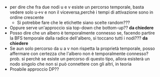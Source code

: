- per dire che fra due nodi u e v esiste un percorso temporale, basta vedere solo u->v e non il viceversa,perchè i tempi di attivazione sono in ordine crescente
    - Si potrebbe fare che le etichette siano scelte random???
- Oppure serve un'approccio sia top-down che bottom-up?? **da chiedere**
- Posso dire che un albero è temporalmente connesso se, facendo partire la BFS temporale dalla radice dell'albero, si toccano tutti i nodi??? **da chiedere**
- Se aun solo percorso da u a v non rispetta la proprietà temporale, posso affermare con certezza che l'albero non è temporalmente connesso? prob. si perchè se esiste un percorso di questo tipo, allora esisterà un nodo singolo che non si può connettere con gli altri, in teoria
- Proabile approccio DP??
